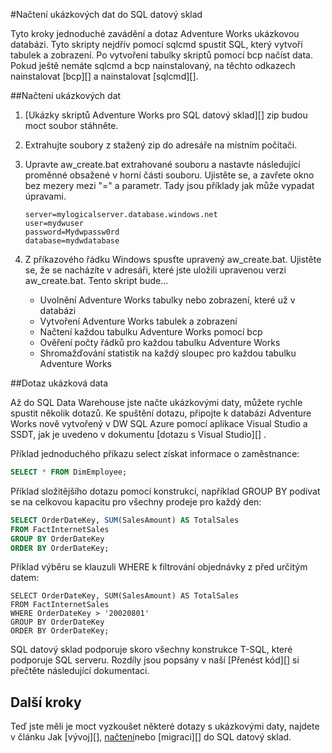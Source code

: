 <properties
   pageTitle="Načtení ukázkových dat do SQL datový sklad | Microsoft Azure"
   description="Načtení ukázkových dat do SQL datový sklad"
   services="sql-data-warehouse"
   documentationCenter="NA"
   authors="lodipalm"
   manager="barbkess"
   editor=""/>

<tags
   ms.service="sql-data-warehouse"
   ms.devlang="NA"
   ms.topic="article"
   ms.tgt_pltfrm="NA"
   ms.workload="data-services"
   ms.date="08/16/2016"
   ms.author="lodipalm;barbkess;sonyama"/>

#<a name="load-sample-data-into-sql-data-warehouse"></a>Načtení ukázkových dat do SQL datový sklad

Tyto kroky jednoduché zavádění a dotaz Adventure Works ukázkovou databázi. Tyto skripty nejdřív pomocí sqlcmd spustit SQL, který vytvoří tabulek a zobrazení. Po vytvoření tabulky skriptů pomocí bcp načíst data.  Pokud ještě nemáte sqlcmd a bcp nainstalovaný, na těchto odkazech nainstalovat [bcp][] a nainstalovat [sqlcmd][].

##<a name="load-sample-data"></a>Načtení ukázkových dat

1. [Ukázky skriptů Adventure Works pro SQL datový sklad][] zip budou moct soubor stáhněte.

2. Extrahujte soubory z stažený zip do adresáře na místním počítači.

3. Upravte aw_create.bat extrahované souboru a nastavte následující proměnné obsažené v horní části souboru.  Ujistěte se, a zavřete okno bez mezery mezi "=" a parametr.  Tady jsou příklady jak může vypadat úpravami.

    ```
    server=mylogicalserver.database.windows.net
    user=mydwuser
    password=Mydwpassw0rd
    database=mydwdatabase
    ```

4. Z příkazového řádku Windows spusťte upravený aw_create.bat.  Ujistěte se, že se nacházíte v adresáři, které jste uložili upravenou verzi aw_create.bat.
Tento skript bude...
    * Uvolnění Adventure Works tabulky nebo zobrazení, které už v databázi
    * Vytvoření Adventure Works tabulek a zobrazení
    * Načtení každou tabulku Adventure Works pomocí bcp
    * Ověření počty řádků pro každou tabulku Adventure Works
    * Shromažďování statistik na každý sloupec pro každou tabulku Adventure Works


##<a name="query-sample-data"></a>Dotaz ukázková data

Až do SQL Data Warehouse jste načte ukázkovými daty, můžete rychle spustit několik dotazů.  Ke spuštění dotazu, připojte k databázi Adventure Works nově vytvořený v DW SQL Azure pomocí aplikace Visual Studio a SSDT, jak je uvedeno v dokumentu [dotazu s Visual Studio][] .

Příklad jednoduchého příkazu select získat informace o zaměstnance:

```sql
SELECT * FROM DimEmployee;
```

Příklad složitějšího dotazu pomocí konstrukcí, například GROUP BY podívat se na celkovou kapacitu pro všechny prodeje pro každý den:

```sql
SELECT OrderDateKey, SUM(SalesAmount) AS TotalSales
FROM FactInternetSales
GROUP BY OrderDateKey
ORDER BY OrderDateKey;
```

Příklad výběru se klauzuli WHERE k filtrování objednávky z před určitým datem:

```
SELECT OrderDateKey, SUM(SalesAmount) AS TotalSales
FROM FactInternetSales
WHERE OrderDateKey > '20020801'
GROUP BY OrderDateKey
ORDER BY OrderDateKey;
```

SQL datový sklad podporuje skoro všechny konstrukce T-SQL, které podporuje SQL serveru.  Rozdíly jsou popsány v naší [Přenést kód][] si přečtěte následující dokumentaci.

## <a name="next-steps"></a>Další kroky
Teď jste měli je moct vyzkoušet některé dotazy s ukázkovými daty, najdete v článku Jak [vývoj][], [načtení][]nebo [migraci][] do SQL datový sklad.

<!--Image references-->

<!--Article references-->
[migrace]: sql-data-warehouse-overview-migrate.md
[Můžete vyvíjet]: sql-data-warehouse-overview-develop.md
[načtení]: sql-data-warehouse-overview-load.md
[dotaz se Visual Studio]: sql-data-warehouse-query-visual-studio.md
[migrace kód]: sql-data-warehouse-migrate-code.md
[instalace bcp]: sql-data-warehouse-load-with-bcp.md
[instalace sqlcmd]: sql-data-warehouse-get-started-connect-sqlcmd.md

<!--Other Web references-->
[Adventure Works pro SQL datový sklad ukázky skriptů]: https://migrhoststorage.blob.core.windows.net/sqldwsample/AdventureWorksSQLDW2012.zip
